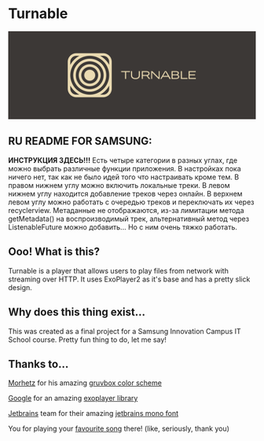 # Turnable
![Artwork](artwork/header.png)
## RU README FOR SAMSUNG:
**ИНСТРУКЦИЯ ЗДЕСЬ!!!**
Есть четыре категории в разных углах, где можно выбрать различные функции приложения. В настройках пока ничего нет, так как не было идей того что настраивать кроме тем. В правом нижнем углу можно включить локальные треки. В левом нижнем углу находится добавление треков через онлайн. В верхнем левом углу можно работать с очередью треков и переключать их через recyclerview. Метаданные не отображаются, из-за лимитации метода getMetadata() на воспроизводимый трек, альтернативный метод через ListenableFuture можно добавить... Но с ним очень тяжко работать. 
## Ooo! What is this?
Turnable is a player that allows users to play files from network with streaming over HTTP. It uses ExoPlayer2 as it's base and has a pretty slick design.
## Why does this thing exist...
This was created as a final project for a Samsung Innovation Campus IT School course. Pretty fun thing to do, let me say!
## Thanks to...
[Morhetz](https://github.com/morhetz) for his amazing [gruvbox color scheme](https://github.com/morhetz/gruvbox)

[Google](https://github.com/google) for an amazing [exoplayer library](https://github.com/google/ExoPlayer)

[Jetbrains](https://github.com/JetBrains) team for their amazing [jetbrains mono font](https://github.com/JetBrains/JetBrainsMono)

You for playing your [favourite song](https://youtu.be/dQw4w9WgXcQ) there! (like, seriously, thank you)
